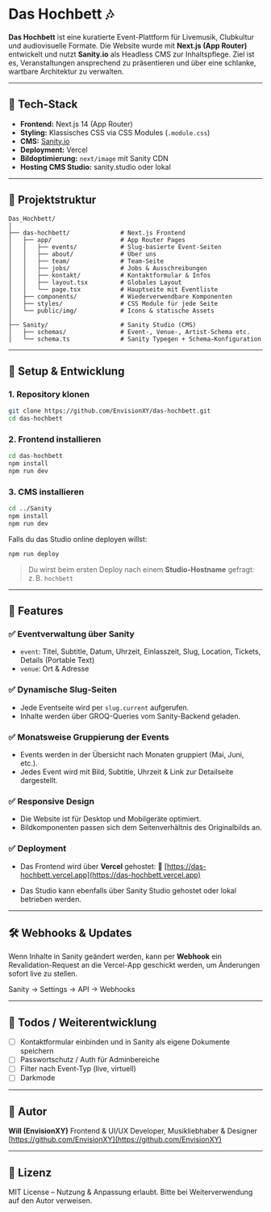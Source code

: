 # Das Hochbett 🎶

**Das Hochbett** ist eine kuratierte Event-Plattform für Livemusik, Clubkultur und audiovisuelle Formate. Die Website wurde mit **Next.js (App Router)** entwickelt und nutzt **Sanity.io** als Headless CMS zur Inhaltspflege. Ziel ist es, Veranstaltungen ansprechend zu präsentieren und über eine schlanke, wartbare Architektur zu verwalten.

---

## 🔧 Tech-Stack

* **Frontend:** Next.js 14 (App Router)
* **Styling:** Klassisches CSS via CSS Modules (`.module.css`)
* **CMS:** [Sanity.io](https://www.sanity.io/)
* **Deployment:** Vercel
* **Bildoptimierung:** `next/image` mit Sanity CDN
* **Hosting CMS Studio:** sanity.studio oder lokal

---

## 📁 Projektstruktur

```
Das_Hochbett/
│
├── das-hochbett/              # Next.js Frontend
│   ├── app/                   # App Router Pages
│   │   ├── events/            # Slug-basierte Event-Seiten
│   │   ├── about/             # Über uns
│   │   ├── team/              # Team-Seite
│   │   ├── jobs/              # Jobs & Ausschreibungen
│   │   ├── kontakt/           # Kontaktformular & Infos
│   │   ├── layout.tsx         # Globales Layout
│   │   └── page.tsx           # Hauptseite mit Eventliste
│   ├── components/            # Wiederverwendbare Komponenten
│   ├── styles/                # CSS Module für jede Seite
│   └── public/img/            # Icons & statische Assets
│
├── Sanity/                    # Sanity Studio (CMS)
│   ├── schemas/               # Event-, Venue-, Artist-Schema etc.
│   └── schema.ts              # Sanity Typegen + Schema-Konfiguration
```

---

## 🚀 Setup & Entwicklung

### 1. Repository klonen

```bash
git clone https://github.com/EnvisionXY/das-hochbett.git
cd das-hochbett
```

### 2. Frontend installieren

```bash
cd das-hochbett
npm install
npm run dev
```

### 3. CMS installieren

```bash
cd ../Sanity
npm install
npm run dev
```

Falls du das Studio online deployen willst:

```bash
npm run deploy
```

> Du wirst beim ersten Deploy nach einem **Studio-Hostname** gefragt: z. B. `hochbett`

---

## 🧐 Features

### ✅ Eventverwaltung über Sanity

* `event`: Titel, Subtitle, Datum, Uhrzeit, Einlasszeit, Slug, Location, Tickets, Details (Portable Text)
* `venue`: Ort & Adresse

### ✅ Dynamische Slug-Seiten

* Jede Eventseite wird per `slug.current` aufgerufen.
* Inhalte werden über GROQ-Queries vom Sanity-Backend geladen.

### ✅ Monatsweise Gruppierung der Events

* Events werden in der Übersicht nach Monaten gruppiert (Mai, Juni, etc.).
* Jedes Event wird mit Bild, Subtitle, Uhrzeit & Link zur Detailseite dargestellt.

### ✅ Responsive Design

* Die Website ist für Desktop und Mobilgeräte optimiert.
* Bildkomponenten passen sich dem Seitenverhältnis des Originalbilds an.

### ✅ Deployment

* Das Frontend wird über **Vercel** gehostet:
  📍 [https://das-hochbett.vercel.app](https://das-hochbett.vercel.app)

* Das Studio kann ebenfalls über Sanity Studio gehostet oder lokal betrieben werden.

---

## 🛠 Webhooks & Updates

Wenn Inhalte in Sanity geändert werden, kann per **Webhook** ein Revalidation-Request an die Vercel-App geschickt werden, um Änderungen sofort live zu stellen.

Sanity → Settings → API → Webhooks

---

## 🦖 Todos / Weiterentwicklung

* [ ] Kontaktformular einbinden und in Sanity als eigene Dokumente speichern
* [ ] Passwortschutz / Auth für Adminbereiche
* [ ] Filter nach Event-Typ (live, virtuell)
* [ ] Darkmode

---

## 👤 Autor

**Will (EnvisionXY)**
Frontend & UI/UX Developer, Musikliebhaber & Designer
[https://github.com/EnvisionXY](https://github.com/EnvisionXY)

---

## 📄 Lizenz

MIT License – Nutzung & Anpassung erlaubt. Bitte bei Weiterverwendung auf den Autor verweisen.
